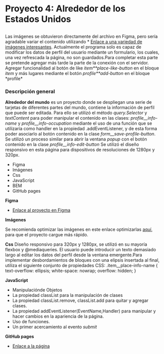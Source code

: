 # Proyecto 4: Alrededor de los Estados Unidos

##

Las imágenes se obtuvieron directamente del archivo en Figma, pero sería agradable variar el contenido utilizando * [Enlace a una variedad de imágenes interesantes](https://unsplash.com).
Actualmente el programa solo es capaz de modificar los datos de perfil del usuario mediante un formulario, los cuales, una vez refrescada la página, no son guardados.Para completar esta parte se pretende agregar más tarde la parte de la conexión con el servidor.
Agregar funcionalidad al botón de like *item**place-like-button* en el bloque *item* y más lugares mediante el botón *profile**add-button* en el bloque *profile\*

### Descripción general

**Alrededor del mundo** es un proyecto donde se despliegan una serie de tarjetas de diferentes partes del mundo, contiene la información de perfil que puede ser editada. Para ello se utilizó el método _query.Selector_ y _textContent_ para poder manipular el contenido en las clases: _profile\_\_info-name_ y _profile\_\_info-occupation_ mediante el uso de una función que se utilizaría como handler en la propiedad .addEventListener, y de esta forma poder asociarlo al botón contenido en la clase _form\_\_save-profile-button_. Se utilizó un proceso similar para abrir la ventana _popup_ con el botón contenido en la clase _profile\_\_info-edit-button_
Se utilizó el diseño responsivo en esta página para dispositivos de resoluciones de 1280px y 320px.

- Figma
- Imágenes
- Css
- JavaScript
- BEM
- GitHub pages

**Figma**

- [Enlace al proyecto en Figma](https://www.figma.com/file/LDMgqWesKpQkIwhOfEBuTS/WEB%2C-Sprint-5%3A-Around-The-U.S.-%7C-desktop-%2B-mobile?node-id=0%3A1)

**Imágenes**

Se recomienda optimizar las imágenes en este enlace optimizarlas [aquí](https://tinypng.com/), para que el proyecto cargue más rápido.

**Css**
Diseño responsivo para 320px y 1280px, se utilizó en su mayoría flexbox y @mediaqueries.
El usuario puede introducir un texto demasiado largo al editar los datos del perfil desde la ventana emergente.Para implementar desbordamientos de bloques con una elipsis insertada al final, utiliza el siguiente conjunto de propiedades CSS:
.item\_\_place-info-name {
text-overflow: ellipsis;
white-space: nowrap;
overflow: hidden;
}

**JavaScript**

- Manipulaciónde Objetos
- La propiedad classList para la manipulación de clases
- La propiedad classList.remove, classList.add para quitar y agregar clases.
- La propiedad addEventListener(EventName,Handler) para manipular y hacer cambios en la apariencia de la página.
- Uso de funciones.
- Un primer acercamiento al evento _submit_

**GitHub pages**

- [Enlace a la página]()
